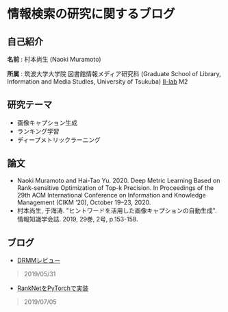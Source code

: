# 情報検索の研究に関するブログ

## 自己紹介
**名前** : 村本尚生 (Naoki Muramoto)

**所属** : 筑波大学大学院 図書館情報メディア研究科 (Graduate School of Library, Information and Media Studies, University of Tsukuba) [II-lab](https://ii-research.github.io/) M2

## 研究テーマ
  - 画像キャプション生成
  - ランキング学習
  - ディープメトリックラーニング

## 論文
  - Naoki Muramoto and Hai-Tao Yu. 2020. Deep Metric Learning Based on Rank-sensitive Optimization of Top-k Precision. In Proceedings of the 29th ACM International Conference on Information and Knowledge Management (CIKM ’20), October 19–23, 2020.
  - 村本尚生, 于海涛. "ヒントワードを活用した画像キャプションの自動生成". 情報知識学会誌. 2019, 29巻, 2号, p.153-158.

## ブログ
  - [DRMMレビュー](https://muramon.github.io/reading/drmm.html)
  > 2019/05/31

  - [RankNetをPyTorchで実装](https://muramon.github.io/reading/ranknet-develop.html)
  > 2019/07/05

